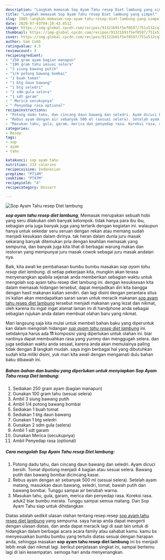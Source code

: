 ```yaml
---
description: "Langkah memasak Sop Ayam Tahu resep Diet lambung yang simpel"
title: "Langkah memasak Sop Ayam Tahu resep Diet lambung yang simpel"
slug: 1085-langkah-memasak-sop-ayam-tahu-resep-diet-lambung-yang-simpel
date: 2020-07-03T04:10:43.851Z
image: https://img-global.cpcdn.com/recipes/91321b91f5ef0597/751x532cq70/sop-ayam-tahu-resep-diet-lambung-foto-resep-utama.jpg
thumbnail: https://img-global.cpcdn.com/recipes/91321b91f5ef0597/751x532cq70/sop-ayam-tahu-resep-diet-lambung-foto-resep-utama.jpg
cover: https://img-global.cpcdn.com/recipes/91321b91f5ef0597/751x532cq70/sop-ayam-tahu-resep-diet-lambung-foto-resep-utama.jpg
author: Sam Cobb
ratingvalue: 4.5
reviewcount: 3
recipeingredient:
- "250 gram ayam bagian manapun"
- "100 gram tahu sesuai selera"
- "3 siung bawang putih"
- "1/4 potong bawang bombai"
- "1 buah tomat"
- "1 btg daun bawang"
- "1 btg seledri"
- "2 sdm gula selera"
- "1 sdt garam"
- " Merica secukupnya"
- " Penyedap rasa optional"
recipeinstructions:
- "Potong dadu tahu, dan cincang daun bawang dan seledri. Ayam dicuci bersih. Tomat dipotong menjadi 4 bagian atau sesuai selera. Bawang putih dan bawang bombai dicincang kasar."
- "Rebus ayam dengan air sebanyak 500 ml (sesuai selera). Setelah ayam matang, masukkan daun bawang, seledri, tomat, bawah putih dan bawang bombai. Tunggu sampai air berubah warna."
- "Masukan tahu, gula, garam, merica dan penyedap rasa. Koreksi rasa. aduk2 biar bumbu merata. Tunggu sampai semua matang. Dan Sop Ayam Tahu siap untuk dihidangkan"
categories:
- Resep
tags:
- sop
- ayam
- tahu

katakunci: sop ayam tahu 
nutrition: 233 calories
recipecuisine: Indonesian
preptime: "PT14M"
cooktime: "PT47M"
recipeyield: "4"
recipecategory: Dessert

---
```



![Sop Ayam Tahu resep Diet lambung](https://img-global.cpcdn.com/recipes/91321b91f5ef0597/751x532cq70/sop-ayam-tahu-resep-diet-lambung-foto-resep-utama.jpg)

<b><i>sop ayam tahu resep diet lambung</i></b>, Memasak merupakan sebuah hobi yang seru dilakukan oleh banyak kelompok. tidak hanya para ibu ibu, sebagian pria juga banyak juga yang tertarik dengan kegiatan ini. walaupun hanya untuk sekedar seru seruan dengan rekan atau memang sudah menjadi kesukaan dalam dirinya. tak heran dalam dunia juru masak sekarang banyak ditemukan pria dengan keahlian memasak yang sempurna, dan banyak juga kita lihat di berbagai warung makan dan restoran yang mempunyai juru masak cowok sebagai juru masak andalan nya.

Baik, kita awali ke pembahasan bumbu bumbu masakan <i>sop ayam tahu resep diet lambung</i>. di setiap pekerjaan kita, mungkin akan terasa menyenangkan apabila sejenak anda memberikan sebagian waktu untuk mengolah sop ayam tahu resep diet lambung ini. dengan kesuksesan kita dalam memasak hidangan tersebut, dapat menjadikan diri kita bangga dengan hasil makanan kalian sendiri. dan lagi disini dengan perantara situs ini kalian akan mendapatkan saran saran untuk meracik makanan <u>sop ayam tahu resep diet lambung</u> tersebut menjadi makanan yang lezat dan nikmat, oleh karena itu ingat ingat alamat laman ini di handphone anda sebagai sebagian rujukan anda dalam membuat olahan baru yang nikmat.




Mari langsung saja kita mulai untuk membeli bahan baku yang diperuntuk kan dalam mengolah hidangan <u><i>sop ayam tahu resep diet lambung</i></u> ini. setidaknya harus ada <b>11</b> komposisi yang diperlukan untuk olahan ini. biar nantinya dapat membuahkan rasa yang yummy dan menggugah selera. dan juga sediakan waktu anda sesaat, karena anda akan memulainya paling tidak dengan <b>3</b> langkah mudah. saya ingin berbagai hal yang dibutuhkan sudah kita miliki disini, yuk mari kita awali dengan mengamati dulu bahan baku dibawah ini.

<!--inarticleads1-->

##### Bahan-bahan dan bumbu yang diperlukan untuk menyiapkan Sop Ayam Tahu resep Diet lambung:

1. Sediakan 250 gram ayam (bagian manapun)
1. Gunakan 100 gram tahu (sesuai selera)
1. Ambil 3 siung bawang putih
1. Ambil 1/4 potong bawang bombai
1. Sediakan 1 buah tomat
1. Sediakan 1 btg daun bawang
1. Gunakan 1 btg seledri
1. Gunakan 2 sdm gula (selera)
1. Ambil 1 sdt garam
1. Gunakan  Merica (secukupnya)
1. Ambil  Penyedap rasa (optional)




<!--inarticleads2-->

##### Cara mengolah Sop Ayam Tahu resep Diet lambung:

1. Potong dadu tahu, dan cincang daun bawang dan seledri. Ayam dicuci bersih. Tomat dipotong menjadi 4 bagian atau sesuai selera. Bawang putih dan bawang bombai dicincang kasar.
1. Rebus ayam dengan air sebanyak 500 ml (sesuai selera). Setelah ayam matang, masukkan daun bawang, seledri, tomat, bawah putih dan bawang bombai. Tunggu sampai air berubah warna.
1. Masukan tahu, gula, garam, merica dan penyedap rasa. Koreksi rasa. aduk2 biar bumbu merata. Tunggu sampai semua matang. Dan Sop Ayam Tahu siap untuk dihidangkan




Diatas adalah sedikit ulasan olahan tentang resep resep <u>sop ayam tahu resep diet lambung</u> yang sempurna. saya harap anda dapat mengerti dengan ulasan diatas, dan anda dapat meracik lagi di saat lain untuk di hidangkan dalam berbagai acara acara family atau sahabat kamu. kamu bs menyesuaikan bumbu bumbu yang tertulis diatas sesuai dengan harapan anda, sehingga masakan <b>sop ayam tahu resep diet lambung</b> ini bs menjadi lebih enak dan nikmat lagi. berikut penjelasan singkat ini, sampai bertemu lagi di lain kesempatan. semoga hari anda menyenangkan.
